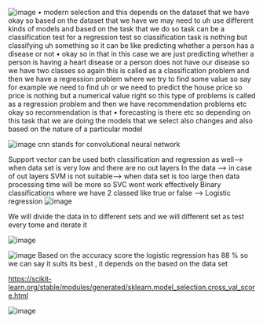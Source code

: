 ![image](https://github.com/user-attachments/assets/d4395e07-d191-46c3-be3e-f6cabb0369dd)
• modern selection and this depends on the dataset that we have okay so based on the dataset that we have we may need to uh use different kinds of models and based on the task that we do so task can be a classification test for a regression test so classification task is nothing but classifying uh something so it can be like predicting whether a person has a disease or not
• okay so in that in this case we are just predicting whether a person is having a heart disease or a person does not have our disease so we have two classes so again this is called as a classification problem and then we have a regression problem where we try to find some value so say for example we need to find uh or we need to predict the house price so price is nothing but a numerical value right so this type of problems is called as a regression problem and then we have recommendation problems etc okay so recommendation is that
• forecasting is there etc so depending on this task that we are doing the models that we select also changes and also based on the nature of a particular model

![image](https://github.com/user-attachments/assets/2a7ab717-0fb1-4a16-a139-a2b4dc3a40fa)
cnn stands for convolutional neural network

Support vector can be used both classification and regression as well--> when data set is very low and there are no out layers In the data --> in case of out layers SVM is not suitable--> when data set is too large then data processing time will be more so SVC wont work effectively 
Binary classifications where we have 2 classed like true or false --> Logistic regression
![image](https://github.com/user-attachments/assets/b6775f9b-1971-4cef-9d0d-7b6d4da9a04d)

We will divide the data in to different sets and we will different set as test every tome and iterate it

![image](https://github.com/user-attachments/assets/3325c11c-45b0-4297-bba5-2a33c44a5d8c)

![image](https://github.com/user-attachments/assets/2feee4e0-ae01-48c1-b8c6-81fefaf19c55)
Based on the accuracy score the logistic regression has 88 % so we can say it suits its best , it depends on the based on the data set


https://scikit-learn.org/stable/modules/generated/sklearn.model_selection.cross_val_score.html

![image](https://github.com/user-attachments/assets/0b869b7f-a825-4b2e-9ac3-1890dc4bda8b)
